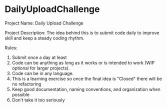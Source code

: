 # DailyUploadChallenge

Project Name:
  Daily Upload Challenge

Project Description:
  The idea behind this is to submit code daily to improve skill and keep a steady coding rhythm.

Rules:
  1. Submit once a day at least
  2. Code can be anything as long as it works or is intended to work (WIP optional for larger projects).
  3. Code can be in any language.
  4. This is a learning exercise so once the final idea is "Closed" there will be no refactoring
  5. Keep good documentation, naming conventions, and organization when possible 
  6. Don't take it too seriously
